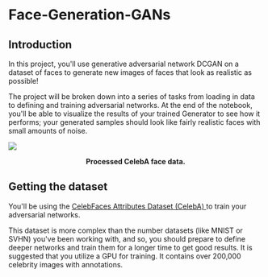 # Face-Generation-GANs

## Introduction
In this project, you'll use generative adversarial network DCGAN on a dataset of faces to generate new images of faces that look as realistic as possible!

The project will be broken down into a series of tasks from loading in data to defining and training adversarial networks. At the end of the notebook, you'll be able to visualize the results of your trained Generator to see how it performs; your generated samples should look like fairly realistic faces with small amounts of noise.

<img src="https://video.udacity-data.com/topher/2018/November/5beb234e_processed-face-data/processed-face-data.png" />

<p align=center> <b>Processed CelebA face data.</b> </p>

## Getting the dataset

You'll be using the  <a href="http://mmlab.ie.cuhk.edu.hk/projects/CelebA.html">CelebFaces Attributes Dataset (CelebA) </a> to train your adversarial networks.

This dataset is more complex than the number datasets (like MNIST or SVHN) you've been working with, and so, you should prepare to define deeper networks and train them for a longer time to get good results. It is suggested that you utilize a GPU for training. It contains over 200,000 celebrity images with annotations.
